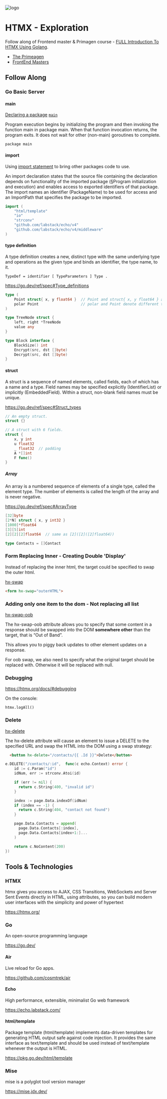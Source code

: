 ![logo](https://github.com/elpddev/exp-htmx/assets/17731302/32d82564-8bfd-4026-83f5-209abfa10844)

# HTMX - Exploration

Follow along of Frontend master & Primagen course - [FULL Introduction To HTMX Using Golang](https://youtu.be/x7v6SNIgJpE?si=_utehPM_u_phix4M).

* [The Primeagen](https://www.youtube.com/channel/UC8ENHE5xdFSwx71u3fDH5Xw)
* [FrontEnd Masters](https://frontendmasters.com/)

## Follow Along

### Go Basic Server

#### main

[Declaring a package](https://go.dev/ref/spec#Package_clause
) [`main`](https://go.dev/ref/spec#Program_initialization)

Program execution begins by initializing the program and then invoking the function main in package main. When that function invocation returns, the program exits. It does not wait for other (non-main) goroutines to complete. 

```
package main
```

#### import

Using [import statement](https://go.dev/ref/spec#Import_declarations) to bring other packages code to use.

An import declaration states that the source file containing the declaration depends on functionality of the imported package (§Program initialization and execution) and enables access to exported identifiers of that package. The import names an identifier (PackageName) to be used for access and an ImportPath that specifies the package to be imported.

```go
import (
	"html/template"
	"io"
	"strconv"
	"github.com/labstack/echo/v4"
	"github.com/labstack/echo/v4/middleware"
)
```

#### type definition

A type definition creates a new, distinct type with the same underlying type and operations as the given type and binds an identifier, the type name, to it.

```
TypeDef = identifier [ TypeParameters ] Type .
```

https://go.dev/ref/spec#Type_definitions

```go
type (
	Point struct{ x, y float64 }  // Point and struct{ x, y float64 } are different types
	polar Point                   // polar and Point denote different types
)

type TreeNode struct {
	left, right *TreeNode
	value any
}

type Block interface {
	BlockSize() int
	Encrypt(src, dst []byte)
	Decrypt(src, dst []byte)
}
```

#### struct

A struct is a sequence of named elements, called fields, each of which has a name and a type. Field names may be specified explicitly (IdentifierList) or implicitly (EmbeddedField). Within a struct, non-blank field names must be unique.

https://go.dev/ref/spec#Struct_types

```go
// An empty struct.
struct {}

// A struct with 6 fields.
struct {
	x, y int
	u float32
	_ float32  // padding
	A *[]int
	F func()
}
```

##### Array

An array is a numbered sequence of elements of a single type, called the element type. The number of elements is called the length of the array and is never negative.

https://go.dev/ref/spec#ArrayType

```go
[32]byte
[2*N] struct { x, y int32 }
[1000]*float64
[3][5]int
[2][2][2]float64  // same as [2]([2]([2]float64))
```

```go
type Contacts = []Contact
```

### Form Replacing Inner - Creating Double 'Display'

Instead of replacing the inner html, the target could be specified to swap the outer html.

[hx-swap](ttps://htmx.org/attributes/hx-swap/)

```html
<form hx-swap="outerHTML">
```

### Adding only one item to the dom - Not replacing all list

[hx-swap-oob](https://htmx.org/attributes/hx-swap-oob/)

The hx-swap-oob attribute allows you to specify that some content in a response should be swapped into the DOM **somewhere other** than the target, that is “Out of Band”. 

This allows you to piggy back updates to other element updates on a response.

For oob swap, we also need to specify what the original target should be replaced with. Otherwise it will be replaced with null.

### Debugging

https://htmx.org/docs/#debugging

On the console:

```
htmx.logAll()
```

### Delete

[hx-delete](https://htmx.org/attributes/hx-delete/)

The hx-delete attribute will cause an element to issue a DELETE to the specified URL and swap the HTML into the DOM using a swap strategy:

```html
  <button hx-delete="/contacts/{{ .Id }}">Delete</button>
```

```go
e.DELETE("/contacts/:id",  func(c echo.Context) error {
    id := c.Param("id")
    idNum, err := strconv.Atoi(id)

    if (err != nil) { 
      return c.String(400, "invalid id")
    }

    index := page.Data.indexOf(idNum)
    if (index == -1) {
      return c.String(404, "contact not found")
    }

    page.Data.Contacts = append(
      page.Data.Contacts[:index], 
      page.Data.Contacts[index+1:]...
    )

    return c.NoContent(200)
})
```

## Tools & Technologies

### HTMX

htmx gives you access to AJAX, CSS Transitions, WebSockets and Server Sent Events directly in HTML, using attributes, so you can build modern user interfaces with the simplicity and power of hypertext

https://htmx.org/

### Go

An open-source programming language

https://go.dev/

#### Air

Live reload for Go apps.

https://github.com/cosmtrek/air

#### Echo

High performance, extensible, minimalist Go web framework

https://echo.labstack.com/

#### html/template

Package template (html/template) implements data-driven templates for generating HTML output safe against code injection. It provides the same interface as text/template and should be used instead of text/template whenever the output is HTML.

https://pkg.go.dev/html/template

### Mise

mise is a polyglot tool version manager

https://mise.jdx.dev/
